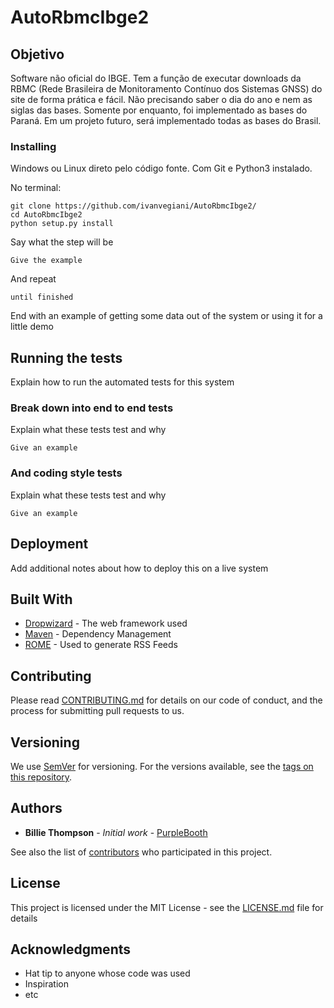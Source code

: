 # AutoRbmcIbge2

## Objetivo

Software não oficial do IBGE. Tem a função de executar downloads da RBMC (Rede Brasileira de Monitoramento Contínuo dos Sistemas GNSS) do site de forma prática e fácil. Não precisando saber o dia do ano e nem as siglas das bases. Somente por enquanto, foi implementado as bases do Paraná. Em um projeto futuro, será implementado todas as bases do Brasil.

### Installing

Windows ou Linux direto pelo código fonte. Com Git e Python3 instalado.

No terminal:

```
git clone https://github.com/ivanvegiani/AutoRbmcIbge2/
cd AutoRbmcIbge2
python setup.py install
```

Say what the step will be

```
Give the example
```

And repeat

```
until finished
```

End with an example of getting some data out of the system or using it for a little demo

## Running the tests

Explain how to run the automated tests for this system

### Break down into end to end tests

Explain what these tests test and why

```
Give an example
```

### And coding style tests

Explain what these tests test and why

```
Give an example
```

## Deployment

Add additional notes about how to deploy this on a live system

## Built With

* [Dropwizard](http://www.dropwizard.io/1.0.2/docs/) - The web framework used
* [Maven](https://maven.apache.org/) - Dependency Management
* [ROME](https://rometools.github.io/rome/) - Used to generate RSS Feeds

## Contributing

Please read [CONTRIBUTING.md](https://gist.github.com/PurpleBooth/b24679402957c63ec426) for details on our code of conduct, and the process for submitting pull requests to us.

## Versioning

We use [SemVer](http://semver.org/) for versioning. For the versions available, see the [tags on this repository](https://github.com/your/project/tags). 

## Authors

* **Billie Thompson** - *Initial work* - [PurpleBooth](https://github.com/PurpleBooth)

See also the list of [contributors](https://github.com/your/project/contributors) who participated in this project.

## License

This project is licensed under the MIT License - see the [LICENSE.md](LICENSE.md) file for details

## Acknowledgments

* Hat tip to anyone whose code was used
* Inspiration
* etc

